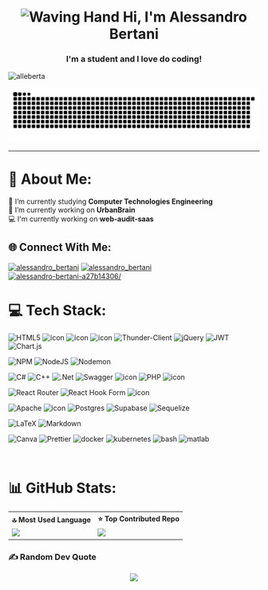 <h1 align="center">
  <img src="https://raw.githubusercontent.com/Tarikul-Islam-Anik/Animated-Fluent-Emojis/master/Emojis/Hand%20gestures/Waving%20Hand.png" alt="Waving Hand" width="35" height="35" />
  Hi, I'm Alessandro Bertani </h1>
<h3 align="center">I'm a student and I love do coding!</h3>

<p align="left"> <img src="https://komarev.com/ghpvc/?username=alleberta&label=Profile%20views&color=0e75b6&style=flat" alt="alleberta" /> </p>

![snake gif](https://github.com/AlleBerta/AlleBerta/blob/output/github-snake-dark.svg)

---

# 💫 About Me:
🌱 I’m currently studying **Computer Technologies Engineering**<br>🔭 I’m currently working on **UrbanBrain**<br>💻 I'm currently working on **web-audit-saas**

## 🌐 Connect With Me:
<p align="left">
<a href="https://instagram.com/alessandro_bertani" target="blank"><img align="center" src="https://raw.githubusercontent.com/rahuldkjain/github-profile-readme-generator/master/src/images/icons/Social/instagram.svg" alt="alessandro_bertani" height="30" width="40" /></a>
<a href="https://facebook.com/AlessandroBertanii" target="blank"><img align="center" src="https://raw.githubusercontent.com/rahuldkjain/github-profile-readme-generator/master/src/images/icons/Social/facebook.svg" alt="alessandro_bertani" height="30" width="40" /></a>
<a href="https://linkedin.com/in/alessandro-bertani-a27b14306" target="blank"><img align="center" src="https://raw.githubusercontent.com/rahuldkjain/github-profile-readme-generator/master/src/images/icons/Social/linked-in-alt.svg" alt="alessandro-bertani-a27b14306/" height="30" width="40" /></a>
</p>

# 💻 Tech Stack:

![HTML5](https://img.shields.io/badge/html5-%23E34F26.svg?style=for-the-badge&logo=html5&logoColor=white) 
<img src="https://techstack-generator.vercel.app/js-icon.svg" alt="icon" width="28" height="28" />
<img src="https://techstack-generator.vercel.app/ts-icon.svg" alt="icon" width="28" height="28" />
<img src="https://techstack-generator.vercel.app/restapi-icon.svg" alt="icon" width="28" height="28" />
<img src="https://www.thunderclient.com/images/thunder-256-v2.png" alt="Thunder-Client" width="28" height="28" />
![jQuery](https://img.shields.io/badge/jquery-%230769AD.svg?style=for-the-badge&logo=jquery&logoColor=white) 
![JWT](https://img.shields.io/badge/JWT-black?style=for-the-badge&logo=JSON%20web%20tokens) 
![Chart.js](https://img.shields.io/badge/chart.js-F5788D.svg?style=for-the-badge&logo=chart.js&logoColor=white) 

![NPM](https://img.shields.io/badge/NPM-%23CB3837.svg?style=for-the-badge&logo=npm&logoColor=white) 
![NodeJS](https://img.shields.io/badge/node.js-6DA55F?style=for-the-badge&logo=node.js&logoColor=white) 
![Nodemon](https://img.shields.io/badge/NODEMON-%23323330.svg?style=for-the-badge&logo=nodemon&logoColor=%BBDEAD) 

![C#](https://img.shields.io/badge/c%23-%23239120.svg?style=for-the-badge&logo=csharp&logoColor=white) 
![C++](https://img.shields.io/badge/c++-%2300599C.svg?style=for-the-badge&logo=c%2B%2B&logoColor=white) 
![.Net](https://img.shields.io/badge/.NET-5C2D91?style=for-the-badge&logo=.net&logoColor=white) 
![Swagger](https://img.shields.io/badge/-Swagger-%23Clojure?style=for-the-badge&logo=swagger&logoColor=white)
<img src="https://techstack-generator.vercel.app/java-icon.svg" alt="icon" width="28" height="28" />
![PHP](https://img.shields.io/badge/php-%23777BB4.svg?style=for-the-badge&logo=php&logoColor=white) 
<img src="https://techstack-generator.vercel.app/python-icon.svg" alt="icon" width="28" height="28" />

![React Router](https://img.shields.io/badge/React_Router-CA4245?style=for-the-badge&logo=react-router&logoColor=white) 
![React Hook Form](https://img.shields.io/badge/React%20Hook%20Form-%23EC5990.svg?style=for-the-badge&logo=reacthookform&logoColor=white) 
<img src="https://techstack-generator.vercel.app/react-icon.svg" alt="icon" width="28" height="28" />

![Apache](https://img.shields.io/badge/apache-%23D42029.svg?style=for-the-badge&logo=apache&logoColor=white) 
<img src="https://techstack-generator.vercel.app/mysql-icon.svg" alt="icon" width="30" height="30" />
![Postgres](https://img.shields.io/badge/postgres-%23316192.svg?style=for-the-badge&logo=postgresql&logoColor=white) 
![Supabase](https://img.shields.io/badge/Supabase-3ECF8E?style=for-the-badge&logo=supabase&logoColor=white) 
![Sequelize](https://img.shields.io/badge/Sequelize-52B0E7?style=for-the-badge&logo=Sequelize&logoColor=white) 

![LaTeX](https://img.shields.io/badge/LaTeX-47A141?style=for-the-badge&logo=LaTeX&logoColor=white) 
![Markdown](https://img.shields.io/badge/markdown-%23000000.svg?style=for-the-badge&logo=markdown&logoColor=white) 

![Canva](https://img.shields.io/badge/Canva-%2300C4CC.svg?style=for-the-badge&logo=Canva&logoColor=white) 
![Prettier](https://img.shields.io/badge/prettier-1A2C34?style=for-the-badge&logo=prettier&logoColor=F7BA3E)
<img src="https://techstack-generator.vercel.app/docker-icon.svg" alt="docker" width="28" height="28" />
<img src="https://techstack-generator.vercel.app/kubernetes-icon.svg" alt="kubernetes" width="28" height="28" />
<img src="https://raw.githubusercontent.com/marwin1991/profile-technology-icons/refs/heads/main/icons/bash.png" alt="bash" title="bash" width="28" height="28"/>
<img src="https://upload.wikimedia.org/wikipedia/commons/2/21/Matlab_Logo.png" alt="matlab" title="matlab" width="28" height="28"/>

<br clear="both">

# 📊 GitHub Stats:

<table>
  <tr>
    <th>🔝 Most Used Language</th>
    <th>⭐ Top Contributed Repo</th>
  </tr>
  <tr>
    <td>
      <img src="https://github-readme-stats.vercel.app/api/top-langs/?username=AlleBerta&theme=dark&layout=compact" />
    </td>
    <td>
      <img src="https://github-contributor-stats.vercel.app/api?username=AlleBerta&limit=5&theme=tokyonight" />
    </td>
  </tr>
</table>

### ✍️ Random Dev Quote
<div align="center"> 
<img src="https://quotes-github-readme.vercel.app/api?type=vetical&theme=tokyonight" />
</div>
